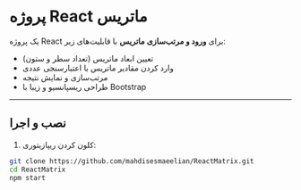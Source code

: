 # پروژه React ماتریس

یک پروژه React برای **ورود و مرتب‌سازی ماتریس** با قابلیت‌های زیر:

- تعیین ابعاد ماتریس (تعداد سطر و ستون)
- وارد کردن مقادیر ماتریس با اعتبارسنجی عددی
- مرتب‌سازی و نمایش نتیجه
- طراحی ریسپانسیو و زیبا با Bootstrap


---

## نصب و اجرا

1. کلون کردن ریپازیتوری:

```bash
git clone https://github.com/mahdisesmaeelian/ReactMatrix.git
cd ReactMatrix
npm start

